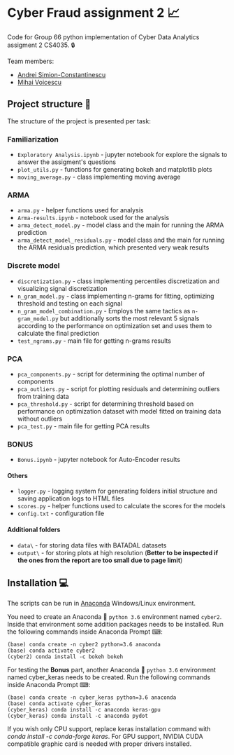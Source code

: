 # Cyber Fraud assignment 2 :chart_with_upwards_trend:

Code for Group 66 python implementation of Cyber Data Analytics assigment 2 CS4035. :lock:

Team members:

 * [Andrei Simion-Constantinescu](https://www.linkedin.com/in/andrei-simion-constantinescu/)
 * [Mihai Voicescu](https://github.com/mihai1voicescu)
 
## Project structure :open_file_folder:
The structure of the project is presented per task:

### Familiarization

* `Exploratory Analysis.ipynb` - jupyter notebook for explore the signals to answer the assigment's questions
* `plot_utils.py` - functions for generating bokeh and matplotlib plots
* `moving_average.py` - class implementing moving average 

### ARMA 

* `arma.py` - helper functions used for analysis
* `Arma-results.ipynb` - notebook used for the analysis
* `arma_detect_model.py` - model class and the main for running the ARMA prediction
* `arma_detect_model_residuals.py` - model class and the main for running the ARMA residuals
prediction, which presented very weak results

### Discrete model

* `discretization.py` - class implementing percentiles discretization and visualizing signal discretization
* `n_gram_model.py` - class implementing n-grams for fitting, optimizing threshold and testing on each signal
* `n_gram_model_combination.py` - Employs the same tactics as `n-gram_model.py` but additionally sorts the most relevant 5 signals according to the performance on optimization set and uses them to calculate the final prediction
* `test_ngrams.py` - main file for getting n-grams results

### PCA
* `pca_components.py` - script for determining the optimal number of components
* `pca_outliers.py` - script for plotting residuals and determining outliers from training data
* `pca_threshold.py` - script for determining threshold based on performance on optimization dataset with model fitted on training data without outliers
* `pca_test.py` - main file for getting PCA results

### BONUS
* `Bonus.ipynb` - jupyter notebook for Auto-Encoder results

#### Others
* `logger.py` -  logging system for generating folders initial structure and saving application logs to HTML files 
* `scores.py` - helper functions used to calculate the scores for the models
* `config.txt` - configuration file

#### Additional folders
* `data\` - for storing data files with BATADAL datasets
* `output\` - for storing plots at high resolution (**Better to be inspected if the ones from the report are too small due to page limit**)

## Installation :computer:
The scripts can be run in [Anaconda](https://www.anaconda.com/download/) Windows/Linux environment.

You need to create an Anaconda :snake: `python 3.6` environment named `cyber2`.
Inside that environment some addition packages needs to be installed. Run the following commands inside Anaconda Prompt ⌨:
```shell
(base) conda create -n cyber2 python=3.6 anaconda
(base) conda activate cyber2
(cyber2) conda install -c bokeh bokeh
```

For testing the **Bonus** part, another Anaconda :snake: `python 3.6` environment named cyber_keras needs to be created. Run the following commands inside Anaconda Prompt ⌨:
```shell
(base) conda create -n cyber_keras python=3.6 anaconda
(base) conda activate cyber_keras
(cyber_keras) conda install -c anaconda keras-gpu
(cyber_keras) conda install -c anaconda pydot 
```

If you wish only CPU support, replace keras installation command with *conda install -c conda-forge keras*. For GPU support, NVIDIA CUDA compatible graphic card is needed with proper drivers installed.

